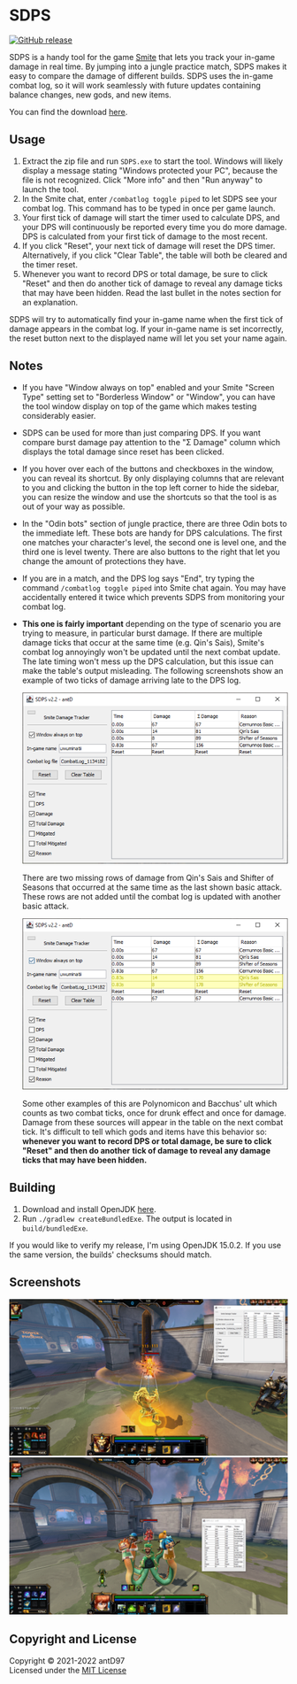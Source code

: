 # SDPS

[![GitHub release](https://img.shields.io/github/downloads/antD97/SDPS/v2.5.1/total)](https://github.com/antD97/SDPS/releases/tag/v2.5.1)

SDPS is a handy tool for the game [Smite](https://smitegame.com/) that lets you track your in-game
damage in real time. By jumping into a jungle practice match, SDPS makes it easy to compare the
damage of different builds. SDPS uses the in-game combat log, so it will work seamlessly with future
updates containing balance changes, new gods, and new items.

You can find the download [here](https://github.com/antD97/SDPS/releases/tag/v2.5.1).

## Usage

1. Extract the zip file and run `SDPS.exe` to start the tool. Windows will likely display a message
   stating "Windows protected your PC", because the file is not recognized. Click "More info" and
   then "Run anyway" to launch the tool.
2. In the Smite chat, enter `/combatlog toggle piped` to let SDPS see your combat log. This command
   has to be typed in once per game launch.
3. Your first tick of damage will start the timer used to calculate DPS, and your DPS will
   continuously be reported every time you do more damage. DPS is calculated from your first tick of
   damage to the most recent.
4. If you click "Reset", your next tick of damage will reset the DPS timer. Alternatively, if you
   click "Clear Table", the table will both be cleared and the timer reset.
5. Whenever you want to record DPS or total damage, be sure to click "Reset" and then do another
   tick of damage to reveal any damage ticks that may have been hidden. Read the last bullet in the
   notes section for an explanation.

SDPS will try to automatically find your in-game name when the first tick of damage appears in the
combat log. If your in-game name is set incorrectly, the reset button next to the displayed name
will let you set your name again.

## Notes

- If you have "Window always on top" enabled and your Smite "Screen Type" setting set to "Borderless
  Window" or "Window", you can have the tool window display on top of the game which makes testing
  considerably easier.
  
- SDPS can be used for more than just comparing DPS. If you want compare burst damage pay attention
  to the "Σ Damage" column which displays the total damage since reset has been clicked.

- If you hover over each of the buttons and checkboxes in the window, you can reveal its shortcut.
  By only displaying columns that are relevant to you and clicking the button in the top left
  corner to hide the sidebar, you can resize the window and use the shortcuts so that the tool is
  as out of your way as possible.

- In the "Odin bots" section of jungle practice, there are three Odin bots to the immediate left.
  These bots are handy for DPS calculations. The first one matches your character's level, the
  second one is level one, and the third one is level twenty. There are also buttons to the right
  that let you change the amount of protections they have.

- If you are in a match, and the DPS log says "End", try typing the command
  `/combatlog toggle piped` into Smite chat again. You may have accidentally entered it twice which
  prevents SDPS from monitoring your combat log.

- **This one is fairly important** depending on the type of scenario you are trying to measure, in
  particular burst damage. If there are multiple damage ticks that occur at the same time (e.g.
  Qin's Sais), Smite's combat log annoyingly won't be updated until the next combat update. The late
  timing won't mess up the DPS calculation, but this issue can make the table's output misleading.
  The following screenshots show an example of two ticks of damage arriving late to the DPS log.

  ![Screenshot 4](pics/screenshot3.png)
  
  There are two missing rows of damage from Qin's Sais and Shifter of Seasons that occurred at the
  same time as the last shown basic attack. These rows are not added until the combat log is
  updated with another basic attack.

  ![Screenshot 4](pics/screenshot4.png)

  Some other examples of this are Polynomicon and Bacchus' ult which counts as two combat ticks,
  once for drunk effect and once for damage. Damage from these sources will appear in the table on
  the next combat tick. It's difficult to tell which gods and items have this behavior so:
  **whenever you want to record DPS or total damage, be sure to click "Reset" and then do another**
  **tick of damage to reveal any damage ticks that may have been hidden.**

## Building

1. Download and install OpenJDK [here](https://openjdk.java.net/install).
2. Run `./gradlew createBundledExe`. The output is located in `build/bundledExe`.

If you would like to verify my release, I'm using OpenJDK 15.0.2. If you use the same version, the
builds' checksums should match.

## Screenshots

[![Screenshot 1](pics/screenshot1.png)](pics/screenshot1.png)  
[![Screenshot 2](pics/screenshot2.png)](pics/screenshot2.png)

## Copyright and License

Copyright © 2021-2022 antD97  
Licensed under the [MIT License](LICENSE)
